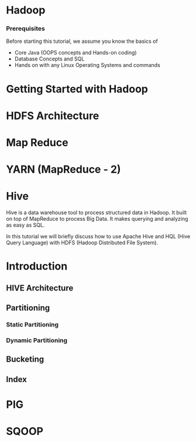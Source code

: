 
# Hadoop
### Prerequisites
  Before starting this tutorial, we assume you know the basics of 
  * Core Java (OOPS concepts and Hands-on coding)
  * Database Concepts and SQL
  * Hands on with any  Linux Operating Systems and commands

# Getting Started with Hadoop

# HDFS Architecture

# Map Reduce

# YARN (MapReduce - 2)

# Hive
Hive is a data warehouse tool to process structured data in Hadoop. It built on top of MapReduce to process Big Data. It makes querying and analyzing as easy as SQL.

In this tutorial we will briefly discuss how to use Apache Hive and HQL (Hive Query Language) with HDFS (Hadoop Distributed File System).

# Introduction

## HIVE Architecture

## Partitioning
### Static Partitioning

### Dynamic Partitioning

## Bucketing

## Index
# PIG

# SQOOP
